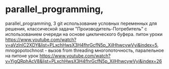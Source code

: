 # parallel_programming,
parallel_programming,
3 git использование условных переменных для решения,
 классической задачи "Производитель-Потребитель" с использованием очереди
 на основе циклического буфера.
питон уроки https://www.youtube.com/watch?v=aVzlnlC2XDY&list=PLxchHwsX3H4fhrGcfN5p_XilHhwcywVyi&index=5,
mnogopotochnost - вызов from threading многопоточность,
паралельное на питоне урок https://www.youtube.com/watch?v=YigQRphAcV8&list=PLxchHwsX3H4fhrGcfN5p_XilHhwcywVyi&index=26
